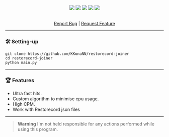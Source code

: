 <p align="center">
  <img src="https://img.shields.io/github/contributors/KKonaNN/restorecord-joiner.svg?style=for-the-badge"/>
  <img src="https://img.shields.io/github/forks/KKonaNN/restorecord-joiner.svg?style=for-the-badge"/>
  <img src="https://img.shields.io/github/stars/KKonaNN/restorecord-joiner.svg?style=for-the-badge"/>
  <img src="https://img.shields.io/github/issues/KKonaNN/restorecord-joiner.svg?style=for-the-badge"/>
  <img src="https://img.shields.io/github/license/KKonaNN/restorecord-joiner.svg?style=for-the-badge"/>
</p>


<div align="center">
  <p align="center">
    <br />
    <a href="https://github.com/KKonaNN/restorecord-joiner/issues">Report Bug</a>
    |
    <a href="https://github.com/KKonaNN/restorecord-joiner/issues">Request Feature</a>
  </p>
</div>

---------------------------------------
### 🛠 Setting-up

```
git clone https://github.com/KKonaNN/restorecord-joiner
cd restorecord-joiner
python main.py
```
---------------------------------------

### 🏆 Features 
- Ultra fast hits.
- Custom algorithm to minimise cpu usage. 
- High CPM.
- Work with Restorecord json files
---------------------------------------

> **Warning**
> I'm not held responsible for any actions performed while using this program.
